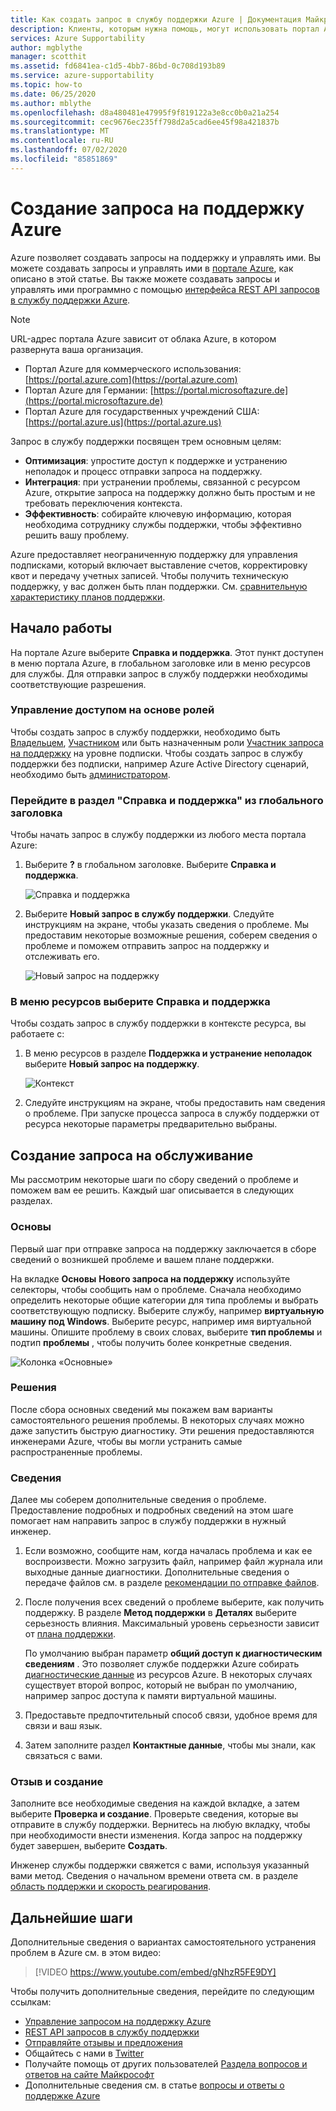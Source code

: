 ```yaml
---
title: Как создать запрос в службу поддержки Azure | Документация Майкрософт
description: Клиенты, которым нужна помощь, могут использовать портал Azure для поиска решений самообслуживания, а также для создания запросов на поддержку и управления ими.
services: Azure Supportability
author: mgblythe
manager: scotthit
ms.assetid: fd6841ea-c1d5-4bb7-86bd-0c708d193b89
ms.service: azure-supportability
ms.topic: how-to
ms.date: 06/25/2020
ms.author: mblythe
ms.openlocfilehash: d8a480481e47995f9f819122a3e8cc0b0a21a254
ms.sourcegitcommit: cec9676ec235ff798d2a5cad6ee45f98a421837b
ms.translationtype: MT
ms.contentlocale: ru-RU
ms.lasthandoff: 07/02/2020
ms.locfileid: "85851869"
---
```

# <a name="create-an-azure-support-request"></a>Создание запроса на поддержку Azure

Azure позволяет создавать запросы на поддержку и управлять ими. Вы можете создавать запросы и управлять ими в [портале Azure](https://portal.azure.com), как описано в этой статье. Вы также можете создавать запросы и управлять ими программно с помощью [интерфейса REST API запросов в службу поддержки Azure](/rest/api/support).

> [!NOTE]
> URL-адрес портала Azure зависит от облака Azure, в котором развернута ваша организация.
>
>* Портал Azure для коммерческого использования: [https://portal.azure.com](https://portal.azure.com)
>* Портал Azure для Германии: [https://portal.microsoftazure.de](https://portal.microsoftazure.de)
>* Портал Azure для государственных учреждений США: [https://portal.azure.us](https://portal.azure.us)

Запрос в службу поддержки посвящен трем основным целям:

* **Оптимизация**: упростите доступ к поддержке и устранению неполадок и процесс отправки запроса на поддержку.
* **Интеграция**: при устранении проблемы, связанной с ресурсом Azure, открытие запроса на поддержку должно быть простым и не требовать переключения контекста.
* **Эффективность**: собирайте ключевую информацию, которая необходима сотруднику службы поддержки, чтобы эффективно решить вашу проблему.

Azure предоставляет неограниченную поддержку для управления подписками, который включает выставление счетов, корректировку квот и передачу учетных записей. Чтобы получить техническую поддержку, у вас должен быть план поддержки. См. [сравнительную характеристику планов поддержки](https://azure.microsoft.com/support/plans).

## <a name="getting-started"></a>Начало работы

На портале Azure выберите **Справка и поддержка**. Этот пункт доступен в меню портала Azure, в глобальном заголовке или в меню ресурсов для службы. Для отправки запрос в службу поддержки необходимы соответствующие разрешения.

### <a name="role-based-access-control"></a>Управление доступом на основе ролей

Чтобы создать запрос в службу поддержки, необходимо быть [Владельцем](../../role-based-access-control/built-in-roles.md#owner), [Участником](../../role-based-access-control/built-in-roles.md#contributor) или быть назначенным роли [Участник запроса на поддержку](../../role-based-access-control/built-in-roles.md#support-request-contributor) на уровне подписки. Чтобы создать запрос в службу поддержки без подписки, например Azure Active Directory сценарий, необходимо быть [администратором](../../active-directory/users-groups-roles/directory-assign-admin-roles.md).

### <a name="go-to-help--support-from-the-global-header"></a>Перейдите в раздел "Справка и поддержка" из глобального заголовка

Чтобы начать запрос в службу поддержки из любого места портала Azure:

1. Выберите **?** в глобальном заголовке. Выберите **Справка и поддержка**.

   ![Справка и поддержка](./media/how-to-create-azure-support-request/helpandsupportnewlower.png)

1. Выберите **Новый запрос в службу поддержки**. Следуйте инструкциям на экране, чтобы указать сведения о проблеме. Мы предоставим некоторые возможные решения, соберем сведения о проблеме и поможем отправить запрос на поддержку и отслеживать его.

   ![Новый запрос на поддержку](./media/how-to-create-azure-support-request/newsupportrequest2lower.png)

### <a name="go-to-help--support-from-a-resource-menu"></a>В меню ресурсов выберите Справка и поддержка

Чтобы создать запрос в службу поддержки в контексте ресурса, вы работаете с:

1. В меню ресурсов в разделе **Поддержка и устранение неполадок** выберите **Новый запрос на поддержку**.

   ![Контекст](./media/how-to-create-azure-support-request/incontext2lower.png)

1. Следуйте инструкциям на экране, чтобы предоставить нам сведения о проблеме. При запуске процесса запроса в службу поддержки от ресурса некоторые параметры предварительно выбраны.

## <a name="create-a-support-request"></a>Создание запроса на обслуживание

Мы рассмотрим некоторые шаги по сбору сведений о проблеме и поможем вам ее решить. Каждый шаг описывается в следующих разделах.

### <a name="basics"></a>Основы

Первый шаг при отправке запроса на поддержку заключается в сборе сведений о возникшей проблеме и вашем плане поддержки.

На вкладке **Основы** **Нового запроса на поддержку** используйте селекторы, чтобы сообщить нам о проблеме. Сначала необходимо определить некоторые общие категории для типа проблемы и выбрать соответствующую подписку. Выберите службу, например **виртуальную машину под Windows**. Выберите ресурс, например имя виртуальной машины. Опишите проблему в своих словах, выберите **тип проблемы** и подтип **проблемы** , чтобы получить более конкретные сведения.

![Колонка «Основные»](./media/how-to-create-azure-support-request/basics2lower.png)

### <a name="solutions"></a>Решения

После сбора основных сведений мы покажем вам варианты самостоятельного решения проблемы. В некоторых случаях можно даже запустить быструю диагностику. Эти решения предоставляются инженерами Azure, чтобы вы могли устранить самые распространенные проблемы.

### <a name="details"></a>Сведения

Далее мы соберем дополнительные сведения о проблеме. Предоставление подробных и подробных сведений на этом шаге помогает нам направить запрос в службу поддержки в нужный инженер.

1. Если возможно, сообщите нам, когда началась проблема и как ее воспроизвести. Можно загрузить файл, например файл журнала или выходные данные диагностики. Дополнительные сведения о передаче файлов см. в разделе [рекомендации по отправке файлов](how-to-manage-azure-support-request.md#file-upload-guidelines).

1. После получения всех сведений о проблеме выберите, как получить поддержку. В разделе **Метод поддержки** в **Деталях** выберите серьезность влияния. Максимальный уровень серьезности зависит от [плана поддержки](https://azure.microsoft.com/support/plans).

    По умолчанию выбран параметр **общий доступ к диагностическим сведениям** . Это позволяет службе поддержки Azure собирать [диагностические данные](https://azure.microsoft.com/support/legal/support-diagnostic-information-collection/) из ресурсов Azure. В некоторых случаях существует второй вопрос, который не выбран по умолчанию, например запрос доступа к памяти виртуальной машины.

1. Предоставьте предпочтительный способ связи, удобное время для связи и ваш язык.

1. Затем заполните раздел **Контактные данные**, чтобы мы знали, как связаться с вами.

### <a name="review--create"></a>Отзыв и создание

Заполните все необходимые сведения на каждой вкладке, а затем выберите **Проверка и создание**. Проверьте сведения, которые вы отправите в службу поддержки. Вернитесь на любую вкладку, чтобы при необходимости внести изменения. Когда запрос на поддержку будет завершен, выберите **Создать**.

Инженер службы поддержки свяжется с вами, используя указанный вами метод. Сведения о начальном времени ответа см. в разделе [область поддержки и скорость реагирования](https://azure.microsoft.com/support/plans/response/).


## <a name="next-steps"></a>Дальнейшие шаги

Дополнительные сведения о вариантах самостоятельного устранения проблем в Azure см. в этом видео:

> [!VIDEO https://www.youtube.com/embed/gNhzR5FE9DY]

Чтобы получить дополнительные сведения, перейдите по следующим ссылкам:

* [Управление запросом на поддержку Azure](how-to-manage-azure-support-request.md)
* [REST API запросов в службу поддержки](/rest/api/support)
* [Отправляйте отзывы и предложения](https://feedback.azure.com/forums/266794-support-feedback)
* Общайтесь с нами в [Twitter](https://twitter.com/azuresupport)
* Получайте помощь от других пользователей [Раздела вопросов и ответов на сайте Майкрософт](https://docs.microsoft.com/answers/products/azure)
* Дополнительные сведения см. в статье [вопросы и ответы о поддержке Azure](https://azure.microsoft.com/support/faq)

